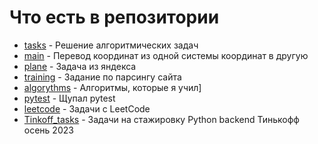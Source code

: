 # Что есть в репозитории
- [tasks](/tasks.py) - Решение алгоритмических задач
- [main](/main.py) - Перевод координат из одной системы координат в другую
- [plane](/plane/) - Задача из яндекса
- [training](/training/) - Задание по парсингу сайта
- [algorythms](/algorithms.py) - Алгоритмы, которые я учил]
- [pytest](/pytest/) - Щупал pytest
- [leetcode](/leetcode/) - Задачи с LeetCode
- [Tinkoff_tasks](/Tinkoff_tasks/) - Задачи на стажировку Python backend Тинькофф осень 2023